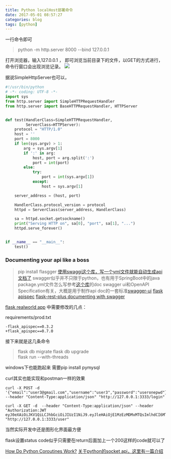 ```yaml
---
title: Python localHost部署命令
date: 2017-05-01 08:57:27
categories: blog
tags: [python]
---
```


一行命令即可
>  python -m http.server 8000 --bind 127.0.0.1

打开浏览器，输入127.0.0.1 ， 即可浏览当前目录下的文件，以GET的方式进行，命令行窗口会出现浏览记录。
![](https://www.haldir66.ga/static/imgs/ChMkJ1fAMmKIIFpWAA_5Us41gQkAAUv1QE2Pp8AD_lq599.jpg)
<!--more-->

据说SimpleHttpServer也可以，
```python
#!/usr/bin/python
# -*- coding: UTF-8 -*-
import sys
from http.server import SimpleHTTPRequestHandler
from http.server import BaseHTTPRequestHandler, HTTPServer


def test(HandlerClass=SimpleHTTPRequestHandler,
         ServerClass=HTTPServer):
    protocol = "HTTP/1.0"
    host = ''
    port = 8000
    if len(sys.argv) > 1:
        arg = sys.argv[1]
        if ':' in arg:
            host, port = arg.split(':')
            port = int(port)
        else:
            try:
                port = int(sys.argv[1])
            except:
                host = sys.argv[1]

    server_address = (host, port)

    HandlerClass.protocol_version = protocol
    httpd = ServerClass(server_address, HandlerClass)

    sa = httpd.socket.getsockname()
    print("Serving HTTP on", sa[0], "port", sa[1], "...")
    httpd.serve_forever()


if __name__ == "__main__":
    test()
```





### Documenting your api like a boss

> pip install flasgger
[使用swaggi这个库，写一个yml文件就能自动生成api文档了](http://brunorocha.org/python/flask/flasgger-api-playground-with-flask-and-swagger-ui.html) swagger似乎并不只限于python，也有用于SpringBoot中的java package.yml文件怎么写参考[这个库](https://github.com/rochacbruno/flasgger)的doc
swagger ui和OpenAPI Specification有关，大概是用于制作api doc的一套标准[swagger-ui](https://github.com/swagger-api/swagger-ui)
[flask apispec](https://github.com/jmcarp/flask-apispec)
[flask-rest-plus documenting with swagger](http://michal.karzynski.pl/blog/2016/06/19/building-beautiful-restful-apis-using-flask-swagger-ui-flask-restplus/)

[flask realworld app](https://github.com/gothinkster/flask-realworld-example-app)
中需要修改的几点：

requirements/prod.txt
```
-flask_apispec==0.3.2
+flask_apispec==0.7.0
```
接下来就是这几条命令
>flask db migrate 
flask db upgrade    
flask run --with-threads

windows下也能跑起来
需要pip install pymysql


curl其实也能实现和postman一样的效果
```
curl -X POST -d '{"email":"user3@gmail.com","username":"user3","password":"useronepwd"}' --header "Content-Type:application/json" "http://127.0.0.1:3333/login"

curl -X GET -d  --header "Content-Type:application/json" --header "Authorization:JWT eyJ0eXAiOiJKV1QiLCJhbGciOiJIUzI1NiJ9.eyJleHAiOjE1MzEzMDMxMTQsImlhdCI6MTUzMTMwMzA4NCwiaXNzIjoia2VuIiwiZGF0YSI6eyJpZCI6MiwibG9naW5fdGltZSI6MTUzMTMwMzA4NH19.04xDT6H2qoKzXpMZygFDIf8kpo4ksEl8J_mzvotgOoA" "http://127.0.0.1:3333/user"
```
当然实际开发中还是图形化界面最方便


flask设置status code似乎只需要在return后面加上一个200这样的code就可以了

[How Do Python Coroutines Work?](https://www.youtube.com/watch?v=7sCu4gEjH5I)
[关于python的socket api，这里有一篇介绍](https://realpython.com/python-sockets/)